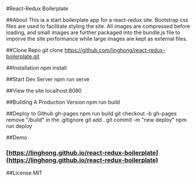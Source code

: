 #React-Redux Boilerplate


##About
This ia a start boilerplate app for a react-redux site. Bootstrap css files are used to facilitate styling the site. All images are compressed before loading, and small images are further packaged into the bundle.js file to imporve the site performance while large images are kept as external files.


##Clone Repo
git clone https://github.com/linghong/react-redux-boilerplate.git


##Installation
npm install


##Start Dev Server
npm run serve


##View the site
localhost:8080


##Building A Production Version
npm run build


##Deploy to Github gh-pages
npm run build
git checkout -b gh-pages
remove "/build" in the .gitignore
git add .
git commit -m "new deploy"
npm run deploy


##Demo
### [https://linghong.github.io/react-redux-boilerplate](https://linghong.github.io/react-redux-boilerplate)


##License
MIT